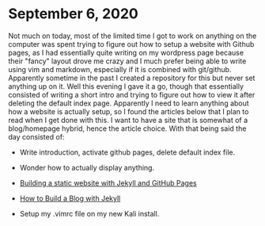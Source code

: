 # September 6, 2020

Not much on today, most of the limited time I got to work on anything on the computer was spent trying to figure out how to setup a website with Github pages, as I had essentially quite writing on my wordpress page because their "fancy" layout drove me crazy and I much prefer being able to write using vim and markdown, especially if it is combined with git/github. Apparently sometime in the past I created a repository for this but never set anything up on it. Well this evening I gave it a go, though that essentially consisted of writing a short intro and trying to figure out how to view it after deleting the default index page. Apparently I need to learn anything about how a website is actually setup, so I found the articles below that I plan to read when I get done with this. I want to have a site that is somewhat of a blog/homepage hybrid, hence the article choice. With that being said the day consisted of:

- Write introduction, activate github pages, delete default index file. 

- Wonder how to actually display anything.

- [Building a static website with Jekyll and GitHub Pages](https://programminghistorian.org/en/lessons/building-static-sites-with-jekyll-github-pages#what-are-static-sites-jekyll-etc--why-might-i-care-)

- [How to Build a Blog with Jekyll](https://www.creativebloq.com/how-to/jekyll-blog)

- Setup my .vimrc file on my new Kali install. 
